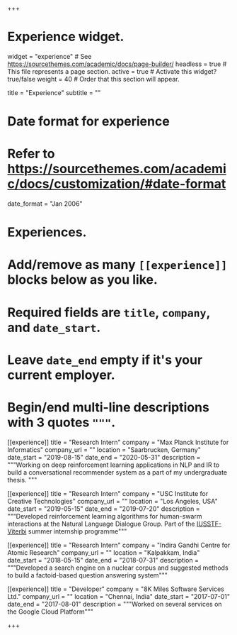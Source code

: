 +++
# Experience widget.
widget = "experience"  # See https://sourcethemes.com/academic/docs/page-builder/
headless = true  # This file represents a page section.
active = true  # Activate this widget? true/false
weight = 40  # Order that this section will appear.

title = "Experience"
subtitle = ""

# Date format for experience
#   Refer to https://sourcethemes.com/academic/docs/customization/#date-format
date_format = "Jan 2006"

# Experiences.
#   Add/remove as many `[[experience]]` blocks below as you like.
#   Required fields are `title`, `company`, and `date_start`.
#   Leave `date_end` empty if it's your current employer.
#   Begin/end multi-line descriptions with 3 quotes `"""`.

[[experience]]
  title = "Research Intern"
  company = "Max Planck Institute for Informatics"
  company_url = ""
  location = "Saarbrucken, Germany"
  date_start = "2019-08-15"
  date_end = "2020-05-31"
  description = """Working on deep reinforcement learning applications in NLP and IR to build a conversational recommender system as a part of my undergraduate thesis. """
  
  
[[experience]]
  title = "Research Intern"
  company = "USC Institute for Creative Technologies"
  company_url = ""
  location = "Los Angeles, USA"
  date_start = "2019-05-15"
  date_end = "2019-07-20"
  description = """Developed reinforcement learning algorithms for human-swarm interactions at the Natural Language Dialogue Group. Part of the [IUSSTF-Viterbi](https://www.iusstf.org/program/iusstf-viterbi-program) summer internship programme"""
  
  
[[experience]]
  title = "Research Intern"
  company = "Indira Gandhi Centre for Atomic Research"
  company_url = ""
  location = "Kalpakkam, India"
  date_start = "2018-05-15"
  date_end = "2018-07-31"
  description = """Developed a search engine on a nuclear corpus and suggested methods to build a factoid-based question answering system"""

[[experience]]
  title = "Developer"
  company = "8K Miles Software Services Ltd."
  company_url = ""
  location = "Chennai, India"
  date_start = "2017-07-01"
  date_end = "2017-08-01"
  description = """Worked on several services on the Google Cloud Platform"""

+++
